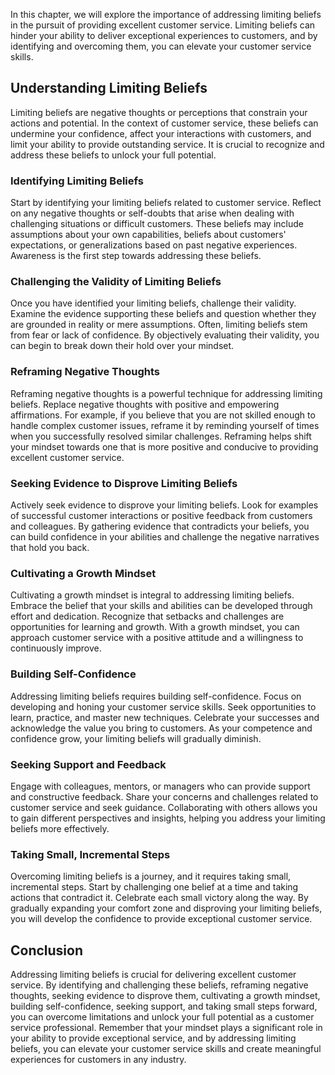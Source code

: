 
In this chapter, we will explore the importance of addressing limiting beliefs in the pursuit of providing excellent customer service. Limiting beliefs can hinder your ability to deliver exceptional experiences to customers, and by identifying and overcoming them, you can elevate your customer service skills.

Understanding Limiting Beliefs
------------------------------

Limiting beliefs are negative thoughts or perceptions that constrain your actions and potential. In the context of customer service, these beliefs can undermine your confidence, affect your interactions with customers, and limit your ability to provide outstanding service. It is crucial to recognize and address these beliefs to unlock your full potential.

### Identifying Limiting Beliefs

Start by identifying your limiting beliefs related to customer service. Reflect on any negative thoughts or self-doubts that arise when dealing with challenging situations or difficult customers. These beliefs may include assumptions about your own capabilities, beliefs about customers' expectations, or generalizations based on past negative experiences. Awareness is the first step towards addressing these beliefs.

### Challenging the Validity of Limiting Beliefs

Once you have identified your limiting beliefs, challenge their validity. Examine the evidence supporting these beliefs and question whether they are grounded in reality or mere assumptions. Often, limiting beliefs stem from fear or lack of confidence. By objectively evaluating their validity, you can begin to break down their hold over your mindset.

### Reframing Negative Thoughts

Reframing negative thoughts is a powerful technique for addressing limiting beliefs. Replace negative thoughts with positive and empowering affirmations. For example, if you believe that you are not skilled enough to handle complex customer issues, reframe it by reminding yourself of times when you successfully resolved similar challenges. Reframing helps shift your mindset towards one that is more positive and conducive to providing excellent customer service.

### Seeking Evidence to Disprove Limiting Beliefs

Actively seek evidence to disprove your limiting beliefs. Look for examples of successful customer interactions or positive feedback from customers and colleagues. By gathering evidence that contradicts your beliefs, you can build confidence in your abilities and challenge the negative narratives that hold you back.

### Cultivating a Growth Mindset

Cultivating a growth mindset is integral to addressing limiting beliefs. Embrace the belief that your skills and abilities can be developed through effort and dedication. Recognize that setbacks and challenges are opportunities for learning and growth. With a growth mindset, you can approach customer service with a positive attitude and a willingness to continuously improve.

### Building Self-Confidence

Addressing limiting beliefs requires building self-confidence. Focus on developing and honing your customer service skills. Seek opportunities to learn, practice, and master new techniques. Celebrate your successes and acknowledge the value you bring to customers. As your competence and confidence grow, your limiting beliefs will gradually diminish.

### Seeking Support and Feedback

Engage with colleagues, mentors, or managers who can provide support and constructive feedback. Share your concerns and challenges related to customer service and seek guidance. Collaborating with others allows you to gain different perspectives and insights, helping you address your limiting beliefs more effectively.

### Taking Small, Incremental Steps

Overcoming limiting beliefs is a journey, and it requires taking small, incremental steps. Start by challenging one belief at a time and taking actions that contradict it. Celebrate each small victory along the way. By gradually expanding your comfort zone and disproving your limiting beliefs, you will develop the confidence to provide exceptional customer service.

Conclusion
----------

Addressing limiting beliefs is crucial for delivering excellent customer service. By identifying and challenging these beliefs, reframing negative thoughts, seeking evidence to disprove them, cultivating a growth mindset, building self-confidence, seeking support, and taking small steps forward, you can overcome limitations and unlock your full potential as a customer service professional. Remember that your mindset plays a significant role in your ability to provide exceptional service, and by addressing limiting beliefs, you can elevate your customer service skills and create meaningful experiences for customers in any industry.
